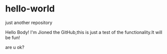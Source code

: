 # hello-world
just another repository

Hello Body!
I'm Jioned the GitHub,this is just a test of the functionality.It will be fun!

are u ok?
